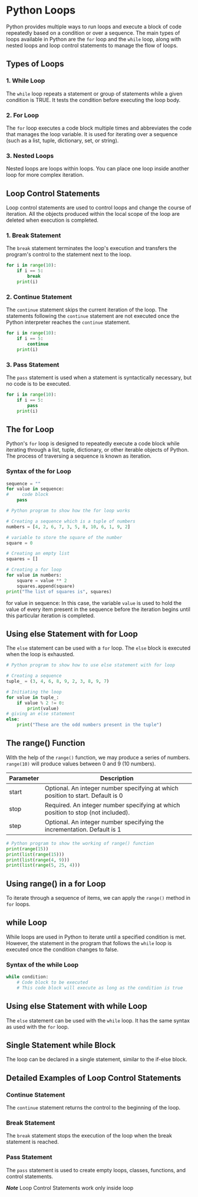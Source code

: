 # Python Loops

Python provides multiple ways to run loops and execute a block of code repeatedly based on a condition or over a sequence. The main types of loops available in Python are the `for` loop and the `while` loop, along with nested loops and loop control statements to manage the flow of loops.

## Types of Loops

### 1. While Loop
The `while` loop repeats a statement or group of statements while a given condition is TRUE. It tests the condition before executing the loop body.

### 2. For Loop
The `for` loop executes a code block multiple times and abbreviates the code that manages the loop variable. It is used for iterating over a sequence (such as a list, tuple, dictionary, set, or string).

### 3. Nested Loops
Nested loops are loops within loops. You can place one loop inside another loop for more complex iteration.

## Loop Control Statements
Loop control statements are used to control loops and change the course of iteration. All the objects produced within the local scope of the loop are deleted when execution is completed.

### 1. Break Statement
The `break` statement terminates the loop's execution and transfers the program's control to the statement next to the loop.

```python
for i in range(10):
    if i == 5:
        break
    print(i)
```
### 2. Continue Statement
The `continue` statement skips the current iteration of the loop. The statements following the `continue` statement are not executed once the Python interpreter reaches the `continue` statement.

```python
for i in range(10):
    if i == 5:
        continue
    print(i)
```

### 3. Pass Statement
The `pass` statement is used when a statement is syntactically necessary, but no code is to be executed.

```python
for i in range(10):
    if i == 5:
        pass
    print(i)
```

## The for Loop
Python's `for` loop is designed to repeatedly execute a code block while iterating through a list, tuple, dictionary, or other iterable objects of Python. The process of traversing a sequence is known as iteration.

### Syntax of the for Loop
```python
sequence = ""
for value in sequence:
#     code block
    pass
```
```python
# Python program to show how the for loop works

# Creating a sequence which is a tuple of numbers
numbers = [4, 2, 6, 7, 3, 5, 8, 10, 6, 1, 9, 2]

# variable to store the square of the number
square = 0

# Creating an empty list
squares = []

# Creating a for loop
for value in numbers:
    square = value ** 2
    squares.append(square)
print("The list of squares is", squares)
```

for value in sequence:
In this case, the variable `value` is used to hold the value of every item present in the sequence before the iteration begins until this particular iteration is completed.

## Using else Statement with for Loop
The `else` statement can be used with a `for` loop. The `else` block is executed when the loop is exhausted.
```python
# Python program to show how to use else statement with for loop

# Creating a sequence
tuple_ = (3, 4, 6, 8, 9, 2, 3, 8, 9, 7)

# Initiating the loop
for value in tuple_:
    if value % 2 != 0:
        print(value)
# giving an else statement
else:
    print("These are the odd numbers present in the tuple")

```
## The range() Function
With the help of the `range()` function, we may produce a series of numbers. `range(10)` will produce values between 0 and 9 (10 numbers).


| Parameter | Description |
|-----------|-------------|
| start     | Optional. An integer number specifying at which position to start. Default is 0 |
| stop      | Required. An integer number specifying at which position to stop (not included). |
| step      | Optional. An integer number specifying the incrementation. Default is 1 |

```python
# Python program to show the working of range() function
print(range(15))
print(list(range(15)))
print(list(range(4, 9)))
print(list(range(5, 25, 4)))
```

## Using range() in a for Loop
To iterate through a sequence of items, we can apply the `range()` method in `for` loops.

## while Loop
While loops are used in Python to iterate until a specified condition is met. However, the statement in the program that follows the `while` loop is executed once the condition changes to false.

### Syntax of the while Loop
```python
while condition:
    # Code block to be executed
    # This code block will execute as long as the condition is true
```
## Using else Statement with while Loop
The `else` statement can be used with the `while` loop. It has the same syntax as used with the `for` loop.

## Single Statement while Block
The loop can be declared in a single statement, similar to the if-else block.

## Detailed Examples of Loop Control Statements


### Continue Statement
The `continue` statement returns the control to the beginning of the loop.

### Break Statement
The `break` statement stops the execution of the loop when the break statement is reached.

### Pass Statement
The `pass` statement is used to create empty loops, classes, functions, and control statements.

***Note***
Loop Control Statements work only inside loop



